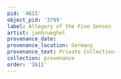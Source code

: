 ```yaml
---
pid: '4615'
object_pid: '3799'
label: Allegory of the Five Senses
artist: janbrueghel
provenance_date:
provenance_location: Germany
provenance_text: Private Collection
collection: provenance
order: '1611'
---
```

